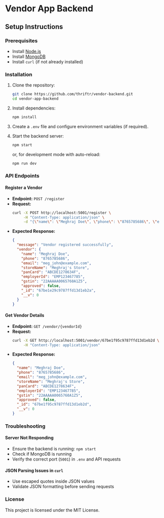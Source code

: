 # Vendor App Backend

## Setup Instructions

### Prerequisites
- Install [Node.js](https://nodejs.org/)
- Install [MongoDB](https://www.mongodb.com/)
- Install `curl` (if not already installed)

### Installation
1. Clone the repository:
   ```bash
   git clone https://github.com/thriftr/vendor-backend.git
   cd vendor-app-backend
   ```

2. Install dependencies:
   ```bash
   npm install
   ```

3. Create a `.env` file and configure environment variables (if required).

4. Start the backend server:
   ```bash
   npm start
   ```
   or, for development mode with auto-reload:
   ```bash
   npm run dev
   ```

### API Endpoints

#### Register a Vendor
- **Endpoint:** `POST /register`
- **Request:**
  ```bash
  curl -X POST http://localhost:5001/register \
       -H "Content-Type: application/json" \
       -d "{\"name\": \"Meghraj Doe\", \"phone\": \"8765785686\", \"email\": \"meg_john@example.com\", \"storeName\": \"Meghraj's Store\", \"panCard\": \"ABCDE1278634F\", \"employerId\": \"EMP123467785\", \"gstin\": \"22AAAAA0065760A1Z5\"}"
  ```
- **Expected Response:**
  ```json
  {
    "message": "Vendor registered successfully",
    "vendor": {
      "name": "Meghraj Doe",
      "phone": "8765785686",
      "email": "meg_john@example.com",
      "storeName": "Meghraj's Store",
      "panCard": "ABCDE1278634F",
      "employerId": "EMP123467785",
      "gstin": "22AAAAA0065760A1Z5",
      "approved": false,
      "_id": "67be1e29c9787ffd13d1eb2a",
      "__v": 0
    }
  }
  ```

#### Get Vendor Details
- **Endpoint:** `GET /vendor/{vendorId}`
- **Request:**
  ```bash
  curl -X GET http://localhost:5001/vendor/67be1f95c9787ffd13d1eb2d \
       -H "Content-Type: application/json"
  ```
- **Expected Response:**
  ```json
  {
    "name": "Meghraj Doe",
    "phone": "8765785686",
    "email": "meg_john@example.com",
    "storeName": "Meghraj's Store",
    "panCard": "ABCDE1278634F",
    "employerId": "EMP123467785",
    "gstin": "22AAAAA0065760A1Z5",
    "approved": false,
    "_id": "67be1f95c9787ffd13d1eb2d",
    "__v": 0
  }
  ```

### Troubleshooting
#### Server Not Responding
- Ensure the backend is running: `npm start`
- Check if MongoDB is running
- Verify the correct port (`5001`) in `.env` and API requests

#### JSON Parsing Issues in `curl`
- Use escaped quotes inside JSON values
- Validate JSON formatting before sending requests

### License
This project is licensed under the MIT License.

